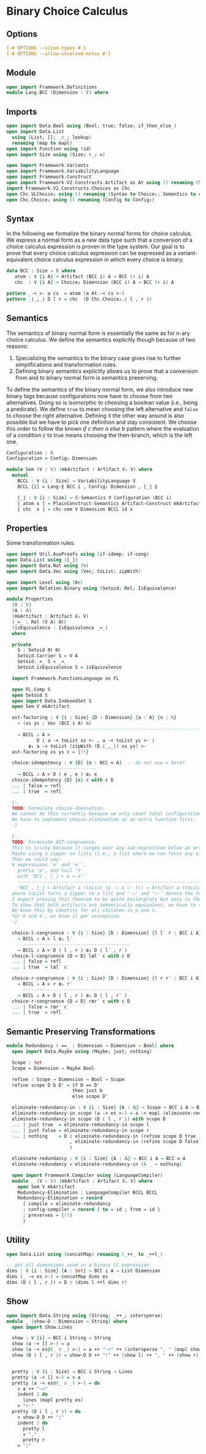 # Binary Choice Calculus

## Options

```agda
{-# OPTIONS --sized-types #-}
{-# OPTIONS --allow-unsolved-metas #-}
```

## Module

```agda
open import Framework.Definitions
module Lang.BCC (Dimension : 𝔽) where
```

## Imports

```agda
open import Data.Bool using (Bool; true; false; if_then_else_)
open import Data.List
  using (List; []; _∷_; lookup)
  renaming (map to mapl)
open import Function using (id)
open import Size using (Size; ↑_; ∞)

open import Framework.Variants
open import Framework.VariabilityLanguage
open import Framework.Construct
open import Framework.V2.Constructs.Artifact as At using () renaming (Syntax to Artifact; Construct to Artifact-Construct)
import Framework.V2.Constructs.Choices as Chc
open Chc.VLChoice₂ using () renaming (Syntax to Choice₂; Semantics to chc-sem)
open Chc.Choice₂ using () renaming (Config to Config₂)
```

## Syntax

In the following we formalize the binary normal forms for choice calculus. We express a normal form as a new data type such that a conversion of a choice calculus expression is proven in the type system. Our goal is to prove that every choice calculus expression can be expressed as a variant-equivalent choice calculus expression in which every choice is binary.

```agda
data BCC : Size → 𝔼 where
   atom : ∀ {i A} → Artifact (BCC i) A → BCC (↑ i) A
   chc  : ∀ {i A} → Choice₂ Dimension (BCC i) A → BCC (↑ i) A

pattern _-<_>- a cs  = atom (a At.-< cs >-)
pattern _⟨_,_⟩ D l r = chc  (D Chc.Choice₂.⟨ l , r ⟩)
```

## Semantics

The semantics of binary normal form is essentially the same as for n-ary choice calculus.
We define the semantics explicitly though because of two reasons:

1. Specializing the semantics to the binary case gives rise to further simplifications and transformation rules.
2. Defining binary semantics explicitly allows us to prove that a conversion from and to binary normal form is semantics preserving.

To define the semantics of the binary normal form, we also introduce new binary tags because configurations now have to choose from two alternatives.
Doing so is isomorphic to choosing a boolean value (i.e., being a predicate).
We define `true` to mean choosing the left alternative and `false` to choose the right alternative.
Defining it the other way around is also possible but we have to pick one definition and stay consistent.
We choose this order to follow the known _if c then a else b_ pattern where the evaluation of a condition _c_ to true means choosing the then-branch, which is the left one.
```agda
Configuration : 𝕂
Configuration = Config₂ Dimension

module Sem (V : 𝕍) (mkArtifact : Artifact ∈ₛ V) where
  mutual
    BCCL : ∀ {i : Size} → VariabilityLanguage V
    BCCL {i} = Lang-⟪ BCC i , Config₂ Dimension , ⟦_⟧ ⟫

    ⟦_⟧ : ∀ {i : Size} → 𝔼-Semantics V Configuration (BCC i)
    ⟦ atom x ⟧ = PlainConstruct-Semantics Artifact-Construct mkArtifact BCCL x
    ⟦ chc  x ⟧ = chc-sem V Dimension BCCL id x
```

## Properties

Some transformation rules:
```agda
open import Util.AuxProofs using (if-idemp; if-cong)
open Data.List using ([_])
open import Data.Nat using (ℕ)
open import Data.Vec using (Vec; toList; zipWith)

open import Level using (0ℓ)
open import Relation.Binary using (Setoid; Rel; IsEquivalence)

module Properties
  (V : 𝕍)
  (A : 𝔸)
  (mkArtifact : Artifact ∈ₛ V)
  (_≈_ : Rel (V A) 0ℓ)
  (isEquivalence : IsEquivalence _≈_)
  where

  private
    S : Setoid 0ℓ 0ℓ
    Setoid.Carrier S = V A
    Setoid._≈_ S = _≈_
    Setoid.isEquivalence S = isEquivalence

  import Framework.FunctionLanguage as FL

  open FL.Comp S
  open Setoid S
  open import Data.IndexedSet S
  open Sem V mkArtifact

  ast-factoring : ∀ {i : Size} {D : Dimension} {a : A} {n : ℕ}
    → (xs ys : Vec (BCC i A) n)
      -------------------------------------------------------------------------------------
    → BCCL ⇂ A ⊢
           D ⟨ a -< toList xs >- , a -< toList ys >- ⟩
        ≣₁ a -< toList (zipWith (D ⟨_,_⟩) xs ys) >-
  ast-factoring xs ys c = {!!}

  choice-idempotency : ∀ {D} {e : BCC ∞ A}  -- do not use ∞ here?
      ---------------------------
    → BCCL ⇂ A ⊢ D ⟨ e , e ⟩ ≣₁ e
  choice-idempotency {D} {e} c with c D
  ... | false = refl
  ... | true  = refl

  {-
  TODO: Formulate choice-domination.
  We cannot do this currently because we only cover total configurations so far.
  We have to implement choice-elimination as an extra function first.
  -}

  {-
  TODO: Formulate AST-congruence.
  This is tricky because it ranges over any sub-expression below an artifact (i.e., an arbitrary element in that list).
  Maybe using a zipper on lists (i.e., a list where we can focus any element except for just the head) is what we want here.
  Then we could say:
  ∀ expressions 'e' and 'e′',
    prefix 'p', and tail 't'
    with 'BCC , ⟦_⟧ ⊢ e ≈ e′'
    -----------------------------------------------------------------------------------
    'BCC , ⟦_⟧ ⊢ Artifact a (toList (p -∷ e ∷- t)) ≈ Artifact a (toList (p -∷ e′ ∷- t))'
  where toList turns a zipper to a list and '-∷' and '∷-' denote the focus location behind the prefix and before the tail in the zipper.
  I expect proving this theorem to be quite boilerplaty but easy in theory:
  To show that both artifacts are semantically equivalent, we have to show that all the child nodes remain semantically equal.
  We know this by identity for all children in p and t.
  for e and e′, we know it per assumption.
  -}

  choice-l-congruence : ∀ {i : Size} {D : Dimension} {l l′ r : BCC i A}
    → BCCL ⇂ A ⊢ l ≣₁ l′
      ---------------------------------------
    → BCCL ⇂ A ⊢ D ⟨ l , r ⟩ ≣₁ D ⟨ l′ , r ⟩
  choice-l-congruence {D = D} l≣l′ c with c D
  ... | false = refl
  ... | true  = l≣l′ c

  choice-r-congruence : ∀ {i : Size} {D : Dimension} {l r r′ : BCC i A}
    → BCCL ⇂ A ⊢ r ≣₁ r′
      ---------------------------------------
    → BCCL ⇂ A ⊢ D ⟨ l , r ⟩ ≣₁ D ⟨ l , r′ ⟩
  choice-r-congruence {D = D} r≣r′ c with c D
  ... | false = r≣r′ c
  ... | true  = refl
```

## Semantic Preserving Transformations

```agda
module Redundancy (_==_ : Dimension → Dimension → Bool) where
  open import Data.Maybe using (Maybe; just; nothing)

  Scope : Set
  Scope = Dimension → Maybe Bool

  refine : Scope → Dimension → Bool → Scope
  refine scope D b D' = if D == D'
                        then just b
                        else scope D'

  eliminate-redundancy-in : ∀ {i : Size} {A : 𝔸} → Scope → BCC i A → BCC ∞ A
  eliminate-redundancy-in scope (a -< es >-) = a -< mapl (eliminate-redundancy-in scope) es >-
  eliminate-redundancy-in scope (D ⟨ l , r ⟩) with scope D
  ... | just true  = eliminate-redundancy-in scope l
  ... | just false = eliminate-redundancy-in scope r
  ... | nothing    = D ⟨ eliminate-redundancy-in (refine scope D true ) l
                       , eliminate-redundancy-in (refine scope D false) r
                       ⟩

  eliminate-redundancy : ∀ {i : Size} {A : 𝔸} → BCC i A → BCC ∞ A
  eliminate-redundancy = eliminate-redundancy-in (λ _ → nothing)

  open import Framework.Compiler using (LanguageCompiler)
  module _ (V : 𝕍) (mkArtifact : Artifact ∈ₛ V) where
    open Sem V mkArtifact
    Redundancy-Elimination : LanguageCompiler BCCL BCCL
    Redundancy-Elimination = record
      { compile = eliminate-redundancy
      ; config-compiler = record { to = id ; from = id }
      ; preserves = {!!}
      }
```

## Utility

```agda
open Data.List using (concatMap) renaming (_++_ to _++l_)

-- get all dimensions used in a binary CC expression
dims : ∀ {i : Size} {A : Set} → BCC i A → List Dimension
dims (_ -< es >-) = concatMap dims es
dims (D ⟨ l , r ⟩) = D ∷ (dims l ++l dims r)
```

## Show

```agda
open import Data.String using (String; _++_; intersperse)
module _ (show-D : Dimension → String) where
  open import Show.Lines

  show : ∀ {i} → BCC i String → String
  show (a -< [] >-) = a
  show (a -< es@(_ ∷ _) >-) = a ++ "-<" ++ (intersperse ", " (mapl show es)) ++ ">-"
  show (D ⟨ l , r ⟩) = show-D D ++ "⟨" ++ (show l) ++ ", " ++ (show r) ++ "⟩"


  pretty : ∀ {i : Size} → BCC i String → Lines
  pretty (a -< [] >-) = > a
  pretty (a -< es@(_ ∷ _) >-) = do
    > a ++ "-<"
    indent 2 do
      lines (mapl pretty es)
    > ">-"
  pretty (D ⟨ l , r ⟩) = do
    > show-D D ++ "⟨"
    indent 2 do
      pretty l
      > ","
      pretty r
    > "⟩"
```
